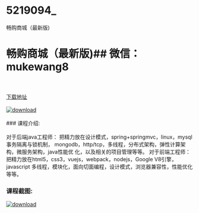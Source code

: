 # 5219094_
畅购商城（最新版)
# 畅购商城（最新版)## 微信：mukewang8
<br/></br>[下载地址](http://www.36tz.cn/article/5219094 "下载地址")
<br/></br>[![download](http://36tz.cn/muke_img/2021_03_1-77-300x191.png "下载地址")](http://www.36tz.cn/article/5219094 "下载地址")
<br/></br>### 课程介绍:<br/></br>对于后端java工程师：
把精力放在设计模式，spring+springmvc，linux，mysql事务隔离与锁机制， mongodb，http/tcp，多线程，分布式架构，弹性计算架构，微服务架构，java性能优 化，以及相关的项目管理等等。
对于前端工程师：
把精力放在html5，css3，vuejs，webpack，nodejs，Google V8引擎，javascript 多线程，模块化，面向切面编程，设计模式，浏览器兼容性，性能优化等等。

### 课程截图:
[![download](http://36tz.cn/muke_img/2021_03_2-79.png "下载地址")](http://www.36tz.cn/article/5219094 "下载地址")
